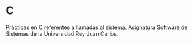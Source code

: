 # C
Prácticas en C referentes a llamadas al sistema. Asignatura Software de Sistemas de la 
Universidad Rey Juan Carlos. 
